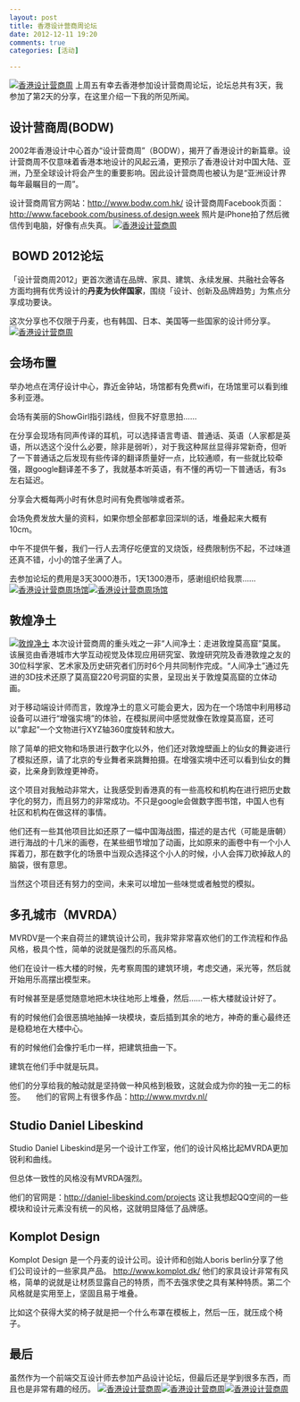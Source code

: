 ```yaml
---
layout: post
title: 香港设计营商周论坛
date: 2012-12-11 19:20
comments: true
categories: [活动]

---
```

<a href="http://yuguo.us/files/2012/12/217914_407386929315939_1223638241_n1.jpg"><img class="aligncenter size-full wp-image-1549" title="香港设计营商周" src="http://yuguo.us/files/2012/12/217914_407386929315939_1223638241_n1.jpg" alt="香港设计营商周"   /></a>
上周五有幸去香港参加设计营商周论坛，论坛总共有3天，我参加了第2天的分享，在这里介绍一下我的所见所闻。
<h2><span>设计营商周(BODW)</span></h2>
2002年香港设计中心首办“设计营商周”（BODW），揭开了香港设计的新篇章。设计营商周不仅意味着香港本地设计的风起云涌，更预示了香港设计对中国大陆、亚洲，乃至全球设计将会产生的重要影响。因此设计营商周也被认为是“亚洲设计界每年最瞩目的一周”。

设计营商周官方网站：<a href="http://www.bodw.com.hk/">http://www.bodw.com.hk/</a>
设计营商周Facebook页面：<a href="http://www.facebook.com/business.of.design.week">http://www.facebook.com/business.of.design.week</a>
照片是iPhone拍了然后微信传到电脑，好像有点失真。
<a href="http://yuguo.us/files/2012/12/1355753586.jpg"><img class="aligncenter size-full wp-image-1526" title="香港设计营商周" src="http://yuguo.us/files/2012/12/1355753586.jpg" alt="香港设计营商周"   /></a><h2> BOWD 2012论坛</h2>
「设计营商周2012」更首次邀请在品牌、家具、建筑、永续发展、共融社会等各方面均拥有优秀设计的<strong>丹麦为伙伴国家</strong>，围绕「设计、创新及品牌趋势」为焦点分享成功要诀。

这次分享也不仅限于丹麦，也有韩国、日本、美国等一些国家的设计师分享。
<a href="http://yuguo.us/files/2012/12/1354838764.jpg"><img class="aligncenter size-full wp-image-1520" title="香港设计营商周" src="http://yuguo.us/files/2012/12/1354838764.jpg" alt="香港设计营商周"   /></a>

<h2>会场布置</h2>
举办地点在湾仔设计中心，靠近金钟站，场馆都有免费wifi，在场馆里可以看到维多利亚港。

会场有美丽的ShowGirl指引路线，但我不好意思拍……

在分享会现场有同声传译的耳机，可以选择语言粤语、普通话、英语（人家都是英语，所以选这个没什么必要，除非是弱听），对于我这种屌丝显得非常新奇，但听了一下普通话之后发现有些传译的翻译质量好一点，比较通顺，有一些就比较牵强，跟google翻译差不多了，我就基本听英语，有不懂的再切一下普通话，有3s左右延迟。

分享会大概每两小时有休息时间有免费咖啡或者茶。

会场免费发放大量的资料，如果你想全部都拿回深圳的话，堆叠起来大概有10cm。

中午不提供午餐，我们一行人去湾仔吃便宜的叉烧饭，经费限制伤不起，不过味道还真不错，小小的馆子坐满了人。

去参加论坛的费用是3天3000港币，1天1300港币，感谢组织给我票……
<a href="http://yuguo.us/files/2012/12/1355548345.jpg"><img class="aligncenter size-full wp-image-1525" title="香港设计营商周场馆" src="http://yuguo.us/files/2012/12/1355548345.jpg" alt="香港设计营商周场馆"   /></a><a href="http://yuguo.us/files/2012/12/1355151897.jpg"><img class="aligncenter size-full wp-image-1518" title="香港设计营商周场馆" src="http://yuguo.us/files/2012/12/1355151897.jpg" alt="香港设计营商周场馆"   /></a><h2>敦煌净土</h2><a href="http://yuguo.us/files/2012/12/20121003052622722250.jpg"><img class="aligncenter size-full wp-image-1528" title="敦煌净土" src="http://yuguo.us/files/2012/12/20121003052622722250.jpg" alt="敦煌净土"   /></a>
本次设计营商周的重头戏之一非“人间净土：走进敦煌莫高窟”莫属。该展览由香港城市大学互动视觉及体现应用研究室、敦煌研究院及香港敦煌之友的30位科学家、艺术家及历史研究者们历时6个月共同制作完成。“人间净土”通过先进的3D技术还原了莫高窟220号洞窟的实景，呈现出关于敦煌莫高窟的立体动画。

对于移动端设计师而言，敦煌净土的意义可能会更大，因为在一个场馆中利用移动设备可以进行“增强实境”的体验，在模拟房间中感觉就像在敦煌莫高窟，还可以“拿起”一个文物进行XYZ轴360度旋转和放大。

除了简单的把文物和场景进行数字化以外，他们还对敦煌壁画上的仙女的舞姿进行了模拟还原，请了北京的专业舞者来跳舞拍摄。在增强实境中还可以看到仙女的舞姿，比亲身到敦煌更神奇。

这个项目对我触动非常大，让我感受到香港真的有一些高校和机构在进行把历史数字化的努力，而且努力的非常成功。不只是google会做数字图书馆，中国人也有社区和机构在做这样的事情。

他们还有一些其他项目比如还原了一幅中国海战图，描述的是古代（可能是唐朝）进行海战的十几米的画卷，在某些细节增加了动画，比如原来的画卷中有一个小人挥着刀，那在数字化的场景中当观众选择这个小人的时候，小人会挥刀砍掉敌人的脑袋，很有意思。

当然这个项目还有努力的空间，未来可以增加一些味觉或者触觉的模拟。
<h2>多孔城市（MVRDA）</h2>
MVRDV是一个来自荷兰的建筑设计公司，我非常非常喜欢他们的工作流程和作品风格，极具个性，简单的说就是强烈的乐高风格。

他们在设计一栋大楼的时候，先考察周围的建筑环境，考虑交通，采光等，然后就开始用乐高摆出模型来。

有时候甚至是感觉随意地把木块往地形上堆叠，然后……一栋大楼就设计好了。

有的时候他们会很恶搞地抽掉一块模块，查后插到其余的地方，神奇的重心最终还是稳稳地在大楼中心。

有的时候他们会像拧毛巾一样，把建筑扭曲一下。

建筑在他们手中就是玩具。

他们的分享给我的触动就是坚持做一种风格到极致，这就会成为你的独一无二的标签。
<a href="http://yuguo.us/files/2012/12/long-tan-park-mvrdv-3.jpg"><img class="aligncenter size-full wp-image-1537" title="long-tan-park-mvrdv-3" src="http://yuguo.us/files/2012/12/long-tan-park-mvrdv-3.jpg" alt=""   /></a><a href="http://yuguo.us/files/2012/12/Ext_day.jpg"><img class="aligncenter size-full wp-image-1533" title="Ext_day" src="http://yuguo.us/files/2012/12/Ext_day.jpg" alt=""   /></a><a href="http://yuguo.us/files/2012/12/1-concept-diagram.jpg"><img title="1-concept-diagram" src="http://yuguo.us/files/2012/12/1-concept-diagram.jpg" alt=""   /></a><a href="http://yuguo.us/files/2012/12/3949810729_864485843f.jpg"><img class="aligncenter size-full wp-image-1532" title="3949810729_864485843f" src="http://yuguo.us/files/2012/12/3949810729_864485843f.jpg" alt=""   /></a><a href="http://yuguo.us/files/2012/12/DnB-NOR-headquarters-by-MVRDV-3.jpg"><img class="aligncenter size-full wp-image-1529" title="DnB-NOR-headquarters-by-MVRDV-3" src="http://yuguo.us/files/2012/12/DnB-NOR-headquarters-by-MVRDV-3.jpg" alt=""   /></a><a href="http://yuguo.us/files/2012/12/DnB-NOR-headquarters-by-MVRDV-6.jpg"><img class="aligncenter size-full wp-image-1530" title="DnB-NOR-headquarters-by-MVRDV-6" src="http://yuguo.us/files/2012/12/DnB-NOR-headquarters-by-MVRDV-6.jpg" alt=""   /></a><a href="http://yuguo.us/files/2012/12/DnB-NOR-headquarters-by-MVRDV-2.gif"><img class="aligncenter size-full wp-image-1531" title="DnB-NOR-headquarters-by-MVRDV-2" src="http://yuguo.us/files/2012/12/DnB-NOR-headquarters-by-MVRDV-2.gif" alt=""   /></a><a href="http://yuguo.us/files/2012/12/MVRDV-Towers2.jpg"><img class="aligncenter size-full wp-image-1538" title="MVRDV-Towers2" src="http://yuguo.us/files/2012/12/MVRDV-Towers2.jpg" alt=""   /></a>
&nbsp;
<a href="http://yuguo.us/files/2012/12/edf_cel_bp01-528x396.jpg"><img class="aligncenter size-full wp-image-1535" title="edf_cel_bp01-528x396" src="http://yuguo.us/files/2012/12/edf_cel_bp01-528x396.jpg" alt=""   /></a><a href="http://yuguo.us/files/2012/12/edf_cel_bp08-528x365.jpg"><img class="aligncenter size-full wp-image-1536" title="edf_cel_bp08-528x365" src="http://yuguo.us/files/2012/12/edf_cel_bp08-528x365.jpg" alt=""   /></a>
他们的官网上有很多作品：<a href="http://www.mvrdv.nl/">http://www.mvrdv.nl/</a><h2>Studio Daniel Libeskind</h2>
Studio Daniel Libeskind是另一个设计工作室，他们的设计风格比起MVRDA更加锐利和曲线。

但总体一致性的风格没有MVRDA强烈。

他们的官网是：<a href="http://daniel-libeskind.com/projects">http://daniel-libeskind.com/projects</a><a href="http://yuguo.us/files/2012/12/1.jpg"><img class="aligncenter size-full wp-image-1543" title="1" src="http://yuguo.us/files/2012/12/1.jpg" alt=""   /></a><a href="http://yuguo.us/files/2012/12/1.jpg"><img class="aligncenter size-full wp-image-1543" title="1" src="http://yuguo.us/files/2012/12/2.jpg" alt="" /></a><a href="http://yuguo.us/files/2012/12/1.jpg"><img class="aligncenter size-full wp-image-1543" title="1" src="http://yuguo.us/files/2012/12/3.jpg" alt="" /></a><a href="http://yuguo.us/files/2012/12/1.jpg"><img class="aligncenter size-full wp-image-1543" title="1" src="http://yuguo.us/files/2012/12/4.jpg" alt="" /></a><a href="http://yuguo.us/files/2012/12/1.jpg"><img class="aligncenter size-full wp-image-1543" title="1" src="http://yuguo.us/files/2012/12/5.jpg" alt="" /></a>
这让我想起QQ空间的一些模块和设计元素没有统一的风格，这就明显降低了品牌感。
<h2>Komplot Design</h2>
Komplot Design 是一个丹麦的设计公司。设计师和创始人boris berlin分享了他们公司设计的一些家具产品。
<a href="http://www.komplot.dk/">http://www.komplot.dk/</a>
他们的家具设计非常有风格，简单的说就是让材质显露自己的特质，而不去强求使之具有某种特质。第二个风格就是实用至上，坚固且易于堆叠。

比如这个获得大奖的椅子就是把一个什么布罩在模板上，然后一压，就压成个椅子。
<a href="http://yuguo.us/files/2012/12/11.jpg"><img class="aligncenter size-full wp-image-1547" title="1" src="http://yuguo.us/files/2012/12/11.jpg" alt=""   /></a><h2>最后</h2>
虽然作为一个前端交互设计师去参加产品设计论坛，但最后还是学到很多东西，而且也是非常有趣的经历。
<a href="http://yuguo.us/files/2012/12/1355615271.jpg"><img class="aligncenter size-full wp-image-1522" title="香港设计营商周" src="http://yuguo.us/files/2012/12/1355615271.jpg" alt="香港设计营商周"   /></a><a href="http://yuguo.us/files/2012/12/1355223853.jpg"><img class="aligncenter size-full wp-image-1519" title="香港设计营商周" src="http://yuguo.us/files/2012/12/1355223853.jpg" alt="香港设计营商周"   /></a><a href="http://yuguo.us/files/2012/12/1355583612.jpg"><img class="aligncenter size-full wp-image-1521" title="香港设计营商周" src="http://yuguo.us/files/2012/12/1355583612.jpg" alt="香港设计营商周"   /></a>
&nbsp;

